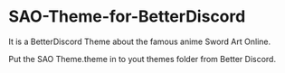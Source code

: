 # SAO-Theme-for-BetterDiscord
It is a BetterDiscord Theme about the famous anime Sword Art Online.


Put the SAO Theme.theme in to yout themes folder from Better Discord.
